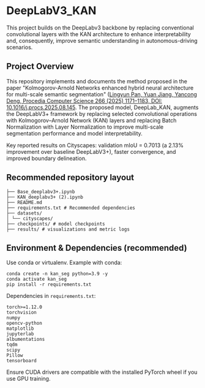 # DeepLabV3_KAN
This project builds on the DeepLabv3 backbone by replacing conventional convolutional layers with the KAN architecture to enhance interpretability and, consequently, improve semantic understanding in autonomous-driving scenarios.

## Project Overview

This repository implements and documents the method proposed in the paper "Kolmogorov-Arnold Networks enhanced hybrid neural architecture for multi-scale semantic segmentation" ([Lingyun Pan, Yuan Jiang, Yancong Deng, Procedia Computer Science 266 (2025) 1171–1183, DOI: 10.1016/j.procs.2025.08.145](https://www.sciencedirect.com/science/article/pii/S1877050925024585). The proposed model, DeepLab_KAN, augments the DeepLabV3+ framework by replacing selected convolutional operations with Kolmogorov–Arnold Network (KAN) layers and replacing Batch Normalization with Layer Normalization to improve multi-scale segmentation performance and model interpretability.

Key reported results on Cityscapes: validation mIoU = 0.7013 (a 2.13% improvement over baseline DeepLabV3+), faster convergence, and improved boundary delineation.

## Recommended repository layout
```plaintext
├── Base_deeplabv3+.ipynb
├── KAN_deeplabv3+ (2).ipynb
├── README.md 
├── requirements.txt # Recommended dependencies
├── datasets/ 
│ └── cityscapes/
├── checkpoints/ # model checkpoints 
├── results/ # visualizations and metric logs
```

## Environment & Dependencies (recommended)

Use conda or virtualenv. Example with conda:
```plaintext
conda create -n kan_seg python=3.9 -y
conda activate kan_seg
pip install -r requirements.txt
```
Dependencies in `requirements.txt`:
```plaintext
torch>=1.12.0
torchvision
numpy
opencv-python
matplotlib
jupyterlab
albumentations
tqdm
scipy
Pillow
tensorboard
```
Ensure CUDA drivers are compatible with the installed PyTorch wheel if you use GPU training.

